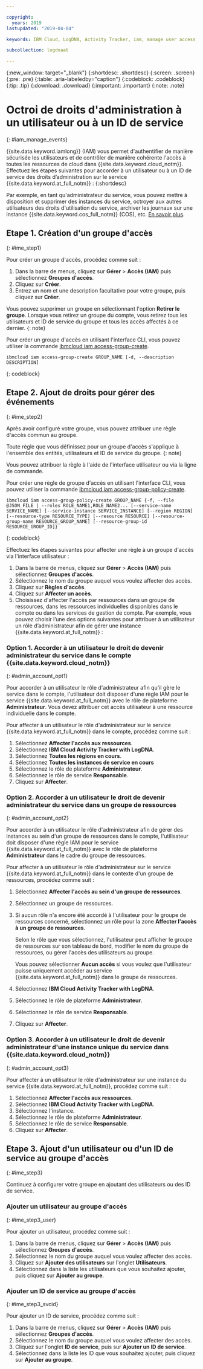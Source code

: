 ```yaml
---

copyright:
  years: 2019
lastupdated: "2019-04-04"

keywords: IBM Cloud, LogDNA, Activity Tracker, iam, manage user access, viewer

subcollection: logdnaat

---
```


{:new_window: target="_blank"}
{:shortdesc: .shortdesc}
{:screen: .screen}
{:pre: .pre}
{:table: .aria-labeledby="caption"}
{:codeblock: .codeblock}
{:tip: .tip}
{:download: .download}
{:important: .important}
{:note: .note}

 
# Octroi de droits d'administration à un utilisateur ou à un ID de service
{: #iam_manage_events}

{{site.data.keyword.iamlong}} (IAM) vous permet d'authentifier de manière sécurisée les utilisateurs et de contrôler de manière cohérente l'accès à toutes les ressources de cloud dans {{site.data.keyword.cloud_notm}}.
Effectuez les étapes suivantes pour accorder à un utilisateur ou à un ID de service des droits d’administration sur le service {{site.data.keyword.at_full_notm}} :
{:shortdesc}

Par exemple, en tant qu'administrateur du service, vous pouvez mettre à disposition et supprimer des instances du service, octroyer aux autres utilisateurs des droits d'utilisation du service, archiver les journaux sur une instance {{site.data.keyword.cos_full_notm}} (COS), etc. [En savoir plus](/docs/services/Activity-Tracker-with-LogDNA?topic=logdnaat-iam#iam).

## Etape 1. Création d'un groupe d'accès 
{: #ime_step1}

Pour créer un groupe d'accès, procédez comme suit :

1. Dans la barre de menus, cliquez sur **Gérer** &gt; **Accès (IAM)** puis sélectionnez **Groupes d'accès**.
2. Cliquez sur **Créer**.
3. Entrez un nom et une description facultative pour votre groupe, puis cliquez sur **Créer**.

Vous pouvez supprimer un groupe en sélectionnant l'option **Retirer le groupe**. Lorsque vous retirez un groupe du compte, vous retirez tous les utilisateurs et ID de service du groupe et tous les accès affectés à ce dernier.
{: note}

Pour créer un groupe d'accès en utilisant l'interface CLI, vous pouvez utiliser la commande [ibmcloud iam access-group-create](/docs/cli/reference/ibmcloud?topic=cloud-cli-ibmcloud_commands_iam#ibmcloud_iam_access_group_create).
```
ibmcloud iam access-group-create GROUP_NAME [-d, --description DESCRIPTION]
```
{: codeblock}




## Etape 2. Ajout de droits pour gérer des événements 
{: #ime_step2}

Après avoir configuré votre groupe, vous pouvez attribuer une règle d'accès commun au groupe.  

Toute règle que vous définissez pour un groupe d'accès s'applique à l'ensemble des entités, utilisateurs et ID de service du groupe.
{: note}

Vous pouvez attribuer la règle à l'aide de l'interface utilisateur ou via la ligne de commande. 

Pour créer une règle de groupe d'accès en utilisant l'interface CLI, vous pouvez utiliser la commande [ibmcloud iam access-group-policy-create](/docs/cli/reference/ibmcloud?topic=cloud-cli-ibmcloud_commands_iam#ibmcloud_iam_access_group_policy_create).

```
ibmcloud iam access-group-policy-create GROUP_NAME {-f, --file @JSON_FILE | --roles ROLE_NAME1,ROLE_NAME2... [--service-name SERVICE_NAME] [--service-instance SERVICE_INSTANCE] [--region REGION] [--resource-type RESOURCE_TYPE] [--resource RESOURCE] [--resource-group-name RESOURCE_GROUP_NAME] [--resource-group-id RESOURCE_GROUP_ID]}
```
{: codeblock}

Effectuez les étapes suivantes pour affecter une règle à un groupe d'accès via l'interface utilisateur :

1. Dans la barre de menus, cliquez sur **Gérer** &gt; **Accès (IAM)** puis sélectionnez **Groupes d'accès**.
2. Sélectionnez le nom du groupe auquel vous voulez affecter des accès. 
3. Cliquez sur **Règles d'accès**.
4. Cliquez sur **Affecter un accès**.
5. Choisissez d'affecter l'accès par ressources dans un groupe de ressources, dans les ressources individuelles disponibles dans le compte ou dans les services de gestion de compte. Par exemple, vous pouvez choisir l’une des options suivantes pour attribuer à un utilisateur un rôle d’administrateur afin de gérer une instance {{site.data.keyword.at_full_notm}} :

### Option 1. Accorder à un utilisateur le droit de devenir administrateur du service dans le compte {{site.data.keyword.cloud_notm}}
{: #admin_account_opt1}

Pour accorder à un utilisateur le rôle d'administrateur afin qu'il gère le service dans le compte, l'utilisateur doit disposer d'une règle IAM pour le
service {{site.data.keyword.at_full_notm}} avec le rôle de plateforme **Administrateur**. Vous devez attribuer cet accès utilisateur
à une ressource individuelle dans le compte.  

Pour affecter à un utilisateur le rôle d'administrateur sur le service {{site.data.keyword.at_full_notm}} dans le compte, procédez comme suit : 

1. Sélectionnez **Affecter l'accès aux ressources**.
2. Sélectionnez **IBM Cloud Activity Tracker with LogDNA**.
3. Sélectionnez **Toutes les régions en cours**.
4. Sélectionnez **Toutes les instances de service en cours** 
5. Sélectionnez le rôle de plateforme **Administrateur**. 
6. Sélectionnez le rôle de service **Responsable**. 
7. Cliquez sur **Affecter**.

### Option 2. Accorder à un utilisateur le droit de devenir administrateur du service dans un groupe de ressources 
{: #admin_account_opt2}

Pour accorder à un utilisateur le rôle d'administrateur afin de gérer des instances au sein d'un groupe de ressources dans le compte, l'utilisateur doit disposer d'une règle IAM pour le service {{site.data.keyword.at_full_notm}} avec le rôle de plateforme **Administrateur** dans le cadre du groupe de ressources. 

Pour affecter à un utilisateur le rôle d'administrateur sur le service {{site.data.keyword.at_full_notm}} dans le contexte d'un groupe de ressources, procédez comme suit : 

1. Sélectionnez **Affecter l'accès au sein d'un groupe de ressources**.
2. Sélectionnez un groupe de ressources.
3. Si aucun rôle n'a encore été accordé à l'utilisateur pour le groupe de ressources concerné, sélectionnez un rôle pour la zone **Affecter l'accès à un groupe de ressources**. 

    Selon le rôle que vous sélectionnez, l'utilisateur peut afficher le groupe de ressources sur son tableau de bord, modifier le nom du groupe de ressources, ou gérer l'accès des utilisateurs au groupe. 
    
    Vous pouvez sélectionner **Aucun accès** si vous voulez que l'utilisateur puisse uniquement accéder au service {{site.data.keyword.at_full_notm}} dans le groupe de ressources.

4. Sélectionnez **IBM Cloud Activity Tracker with LogDNA**.
5. Sélectionnez le rôle de plateforme **Administrateur**. 
6. Sélectionnez le rôle de service **Responsable**. 
7. Cliquez sur **Affecter**.

### Option 3. Accorder à un utilisateur le droit de devenir administrateur d'une instance unique du service dans {{site.data.keyword.cloud_notm}}
{: #admin_account_opt3}

Pour affecter à un utilisateur le rôle d'administrateur sur une instance du service {{site.data.keyword.at_full_notm}}, procédez comme suit : 

1. Sélectionnez **Affecter l'accès aux ressources**.
2. Sélectionnez **IBM Cloud Activity Tracker with LogDNA**.
3. Sélectionnez l'instance. 
4. Sélectionnez le rôle de plateforme **Administrateur**. 
5. Sélectionnez le rôle de service **Responsable**. 
6. Cliquez sur **Affecter**.



## Etape 3. Ajout d'un utilisateur ou d'un ID de service au groupe d'accès 
{: #ime_step3}

Continuez à configurer votre groupe en ajoutant des utilisateurs ou des ID de service. 

### Ajouter un utilisateur au groupe d'accès 
{: #ime_step3_user}

Pour ajouter un utilisateur, procédez comme suit :

1. Dans la barre de menus, cliquez sur **Gérer** &gt; **Accès (IAM)** puis sélectionnez **Groupes d'accès**.
2. Sélectionnez le nom du groupe auquel vous voulez affecter des accès. 
3. Cliquez sur **Ajouter des utilisateurs** sur l'onglet **Utilisateurs**.
4. Sélectionnez dans la liste les utilisateurs que vous souhaitez ajouter, puis cliquez sur **Ajouter au groupe**.


### Ajouter un ID de service au groupe d'accès 
{: #ime_step3_svcid}

Pour ajouter un ID de service, procédez comme suit :

1. Dans la barre de menus, cliquez sur **Gérer** &gt; **Accès (IAM)** puis sélectionnez **Groupes d'accès**.
2. Sélectionnez le nom du groupe auquel vous voulez affecter des accès. 
3. Cliquez sur l'onglet **ID de service**, puis sur **Ajouter un ID de service**.
4. Sélectionnez dans la liste les ID que vous souhaitez ajouter, puis cliquez sur **Ajouter au groupe**.




